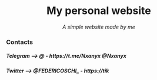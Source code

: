 <h1 align="center">My personal website</h1>
<p align="center"><i>A simple website made by me</i></p>

### Contacts

<h5> Telegram --> @ - https://t.me/Nxanyx @Nxanyx</h5>
<h5> Twitter --> @FEDERICOSCHI_ - https://tik</h5>
